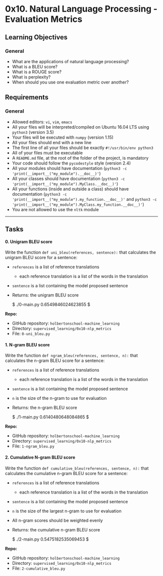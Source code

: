 # 0x10\. Natural Language Processing - Evaluation Metrics


## Learning Objectives



### General

*   What are the applications of natural language processing?
*   What is a BLEU score?
*   What is a ROUGE score?
*   What is perplexity?
*   When should you use one evaluation metric over another?

## Requirements

### General

*   Allowed editors: `vi`, `vim`, `emacs`
*   All your files will be interpreted/compiled on Ubuntu 16.04 LTS using `python3` (version 3.5)
*   Your files will be executed with `numpy` (version 1.15)
*   All your files should end with a new line
*   The first line of all your files should be exactly `#!/usr/bin/env python3`
*   All of your files must be executable
*   A `README.md` file, at the root of the folder of the project, is mandatory
*   Your code should follow the `pycodestyle` style (version 2.4)
*   All your modules should have documentation (`python3 -c 'print(__import__("my_module").__doc__)'`)
*   All your classes should have documentation (`python3 -c 'print(__import__("my_module").MyClass.__doc__)'`)
*   All your functions (inside and outside a class) should have documentation (`python3 -c 'print(__import__("my_module").my_function.__doc__)'` and `python3 -c 'print(__import__("my_module").MyClass.my_function.__doc__)'`)
*   You are not allowed to use the `nltk` module


* * *

## Tasks





#### 0\. Unigram BLEU score 

Write the function `def uni_bleu(references, sentence):` that calculates the unigram BLEU score for a sentence:

*   `references` is a list of reference translations
    *   each reference translation is a list of the words in the translation
*   `sentence` is a list containing the model proposed sentence
*   Returns: the unigram BLEU score

    
    $ ./0-main.py
    0.6549846024623855
    $

**Repo:**

*   GitHub repository: `holbertonschool-machine_learning`
*   Directory: `supervised_learning/0x10-nlp_metrics`
*   File: `0-uni_bleu.py`





















#### 1\. N-gram BLEU score 

Write the function `def ngram_bleu(references, sentence, n):` that calculates the n-gram BLEU score for a sentence:

*   `references` is a list of reference translations
    *   each reference translation is a list of the words in the translation
*   `sentence` is a list containing the model proposed sentence
*   `n` is the size of the n-gram to use for evaluation
*   Returns: the n-gram BLEU score

    
    $ ./1-main.py
    0.6140480648084865
    $

**Repo:**

*   GitHub repository: `holbertonschool-machine_learning`
*   Directory: `supervised_learning/0x10-nlp_metrics`
*   File: `1-ngram_bleu.py`









#### 2\. Cumulative N-gram BLEU score 

Write the function `def cumulative_bleu(references, sentence, n):` that calculates the cumulative n-gram BLEU score for a sentence:

*   `references` is a list of reference translations
    *   each reference translation is a list of the words in the translation
*   `sentence` is a list containing the model proposed sentence
*   `n` is the size of the largest n-gram to use for evaluation
*   All n-gram scores should be weighted evenly
*   Returns: the cumulative n-gram BLEU score

    
    $ ./2-main.py
    0.5475182535069453
    $

**Repo:**

*   GitHub repository: `holbertonschool-machine_learning`
*   Directory: `supervised_learning/0x10-nlp_metrics`
*   File: `2-cumulative_bleu.py`
